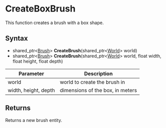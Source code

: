 # CreateBoxBrush

This function creates a brush with a box shape.

## Syntax

- shared_ptr<[Brush](Brush.md)\> **CreateBrush**(shared_ptr<[World](World.md)\> world)
- shared_ptr<[Brush](Brush.md)\> **CreateBrush**(shared_ptr<[World](World.md)\> world, float width, float height, float depth)

| Parameter | Description |
|---|---|
| world | world to create the brush in |
| width, height, depth | dimensions of the box, in meters |

## Returns

Returns a new brush entity.
